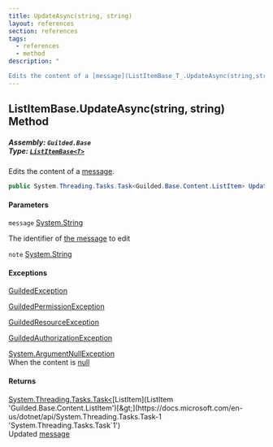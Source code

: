 ```yaml
---
title: UpdateAsync(string, string)
layout: references
section: references
tags:
  - references
  - method
description: "

Edits the content of a [message](ListItemBase_T_.UpdateAsync(string,string)#Guilded.Base.Content.ListItemBase_T_.UpdateAsync(string,string).message 'Guilded.Base.Content.ListItemBase<T>.UpdateAsync(string, string).message')."
---
```


## ListItemBase<T>.UpdateAsync(string, string) Method
##### **Assembly:** `Guilded.Base`<br/>**Type:** [`ListItemBase<T>`](ListItemBase_T_ 'Guilded.Base.Content.ListItemBase<T>')

Edits the content of a [message](ListItemBase_T_.UpdateAsync(string,string)#Guilded.Base.Content.ListItemBase_T_.UpdateAsync(string,string).message 'Guilded.Base.Content.ListItemBase<T>.UpdateAsync(string, string).message').

```csharp
public System.Threading.Tasks.Task<Guilded.Base.Content.ListItem> UpdateAsync(string message, string? note=null);
```
#### Parameters

<a name='Guilded.Base.Content.ListItemBase_T_.UpdateAsync(string,string).message'></a>

`message` [System.String](https://docs.microsoft.com/en-us/dotnet/api/System.String 'System.String')

The identifier of [the message](Message 'Guilded.Base.Content.Message') to edit

<a name='Guilded.Base.Content.ListItemBase_T_.UpdateAsync(string,string).note'></a>

`note` [System.String](https://docs.microsoft.com/en-us/dotnet/api/System.String 'System.String')

#### Exceptions

[GuildedException](GuildedException 'Guilded.Base.GuildedException')

[GuildedPermissionException](GuildedPermissionException 'Guilded.Base.GuildedPermissionException')

[GuildedResourceException](GuildedResourceException 'Guilded.Base.GuildedResourceException')

[GuildedAuthorizationException](GuildedAuthorizationException 'Guilded.Base.GuildedAuthorizationException')

[System.ArgumentNullException](https://docs.microsoft.com/en-us/dotnet/api/System.ArgumentNullException 'System.ArgumentNullException')  
When the content is [null](https://docs.microsoft.com/en-us/dotnet/csharp/language-reference/keywords/null 'https://docs.microsoft.com/en-us/dotnet/csharp/language-reference/keywords/null')

#### Returns
[System.Threading.Tasks.Task&lt;](https://docs.microsoft.com/en-us/dotnet/api/System.Threading.Tasks.Task-1 'System.Threading.Tasks.Task`1')[ListItem](ListItem 'Guilded.Base.Content.ListItem')[&gt;](https://docs.microsoft.com/en-us/dotnet/api/System.Threading.Tasks.Task-1 'System.Threading.Tasks.Task`1')  
Updated [message](ListItemBase_T_.UpdateAsync(string,string)#Guilded.Base.Content.ListItemBase_T_.UpdateAsync(string,string).message 'Guilded.Base.Content.ListItemBase<T>.UpdateAsync(string, string).message')